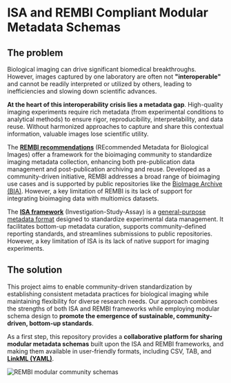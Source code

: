 # ISA and REMBI Compliant Modular Metadata Schemas

## The problem

Biological imaging can drive significant biomedical breakthroughs. However, images captured by one laboratory are often not **"interoperable"** and cannot be readily interpreted or utilized by others, leading to inefficiencies and slowing down scientific advances.

**At the heart of this interoperability crisis lies a metadata gap**. High-quality imaging experiments require rich metadata (from experimental conditions to analytical methods) to ensure rigor, reproducibility, interpretability, and data reuse. Without harmonized approaches to capture and share this contextual information, valuable images lose scientific utility.

The [**REMBI recommendations**](https://www.ebi.ac.uk/bioimage-archive/rembi-help-overview/) (REcommended Metadata for Biological Images) offer a framework for the bioimaging community to standardize imaging metadata collection, enhancing both pre-publication data management and post-publication archiving and reuse. Developed as a community-driven initiative, REMBI addresses a broad range of bioimaging use cases and is supported by public repositories like the [BioImage Archive (BIA)](https://www.ebi.ac.uk/bioimage-archive/rembi-model-reference/). However, a key limitation of REMBI is its lack of support for integrating bioimaging data with multiomics datasets.

The [**ISA framework**](https://doi.org/10.1093/bioinformatics/btq415) (Investigation-Study-Assay) is a [general-purpose metadata format](https://isa-tools.org/format/specification.html) designed to standardize experimental data management. It facilitates bottom-up metadata curation, supports community-defined reporting standards, and streamlines submissions to public repositories. However, a key limitation of ISA is its lack of native support for imaging experiments.

## The solution
This project aims to enable community-driven standardization by establishing consistent metadata practices for biological imaging while maintaining flexibility for diverse research needs. Our approach combines the strengths of both ISA and REMBI frameworks while employing modular schema design to **promote the emergence of sustainable, community-driven, bottom-up standards**. 

As a first step, this repository provides a **collaborative platform for sharing modular metadata schemas** built upon the ISA and REMBI frameworks, and making them available in user-friendly formats, including CSV, TAB, and [**LinkML (YAML)**](https://linkml.io/linkml/intro/overview.html). 

![REMBI modular community schemas](ISA-REMBI-Metadata-Modules/images/REMBI-compatible_modular-schemas.png "REMBI modular community schemas")

